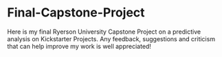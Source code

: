 # Final-Capstone-Project
Here is my final Ryerson University Capstone Project on a predictive analysis on Kickstarter Projects. Any feedback, suggestions and criticism that can help improve my work is well appreciated!
